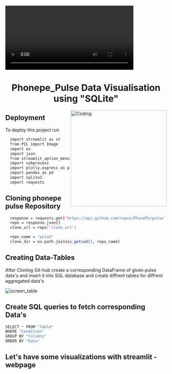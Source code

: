 <video height = "200" src = "https://user-images.githubusercontent.com/117557948/219284713-df4c0aa8-af61-4a48-b1b5-0bd1c83aadcc.mp4"></video> 

<h1 align="center"> Phonepe_Pulse Data Visualisation using "SQLite"</h1>

<img align="right" alt="Coding" width="300" src="https://media.giphy.com/media/vISmwpBJUNYzukTnVx/giphy.gif">


## Deployment

To deploy this project run

```bash
  import streamlit as st
  from PIL import Image
  import os
  import json
  from streamlit_option_menu import option_menu
  import subprocess
  import plotly.express as px
  import pandas as pd
  import sqlite3
  import requests
```

## Cloning phonepe pulse Repository

```bash
  response = requests.get('https://api.github.com/repos/PhonePe/pulse')
  repo = response.json()
  clone_url = repo['clone_url']

  repo_name = "pulse"
  clone_dir = os.path.join(os.getcwd(), repo_name)
```
## Creating  Data-Tables 

After Cloning Git-hub create a corresponding DataFrame of given pulse data's and insert it into SQL database and create diffrent tables for diffrent aggregated data's 

![screen_table](https://user-images.githubusercontent.com/117557948/219296120-3268153c-22f4-408c-8443-88d870ecddfe.png)


## Create SQL queries to fetch corresponding Data's

```python
SELECT * FROM "Table"
WHERE "Condition"
GROUP BY "Columns"
ORDER BY "Data"
```
## Let's have some visualizations with streamlit - webpage


    


